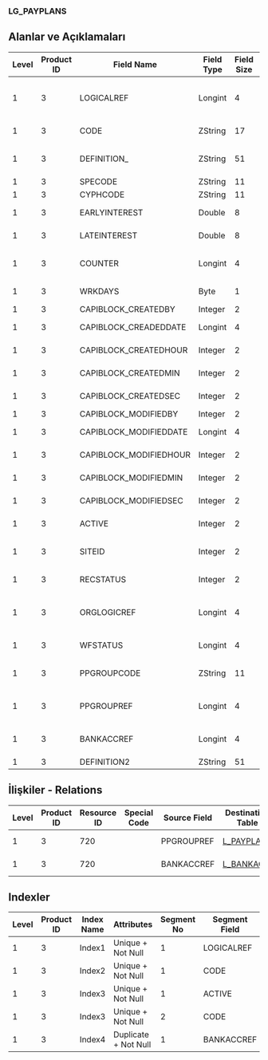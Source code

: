 ### LG_PAYPLANS

## Alanlar ve Açıklamaları

**Level**|**Product ID**|**Field Name**|**Field Type**|**Field Size**|**Field Offset**|**Türkçe Açıklama**|**Expression**
-----|-----|-----|-----|-----|-----|-----|-----
1|3|LOGICALREF|Longint|4|0|Ödeme Planları Log. Ref.|Payment Plans Logical Reference
1|3|CODE|ZString|17|4|Ödeme planı kodu|Payment Plan Code
1|3|DEFINITION_|ZString|51|21|Ödeme planı açıklaması|Payment Plan Description
1|3|SPECODE|ZString|11|72|Özel Kod|Aux. Code
1|3|CYPHCODE|ZString|11|83|Yetki Kodu|Auth. Code
1|3|EARLYINTEREST|Double|8|94|Erken ödeme faizi|Prepayment Interest
1|3|LATEINTEREST|Double|8|102|Geç Ödeme|Interest On Delay
1|3|COUNTER|Longint|4|110|Basılmış Toplam Hesap|Total Count of Printed
1|3|WRKDAYS|Byte|1|114|Çalışma günleri|Working Days
1|3|CAPIBLOCK_CREATEDBY|Integer|2|115|Oluşturan|Created By
1|3|CAPIBLOCK_CREADEDDATE|Longint|4|117|Oluşturulma Tarihi|Created Date
1|3|CAPIBLOCK_CREATEDHOUR|Integer|2|121|Oluşturulma Saati|Created Hour
1|3|CAPIBLOCK_CREATEDMIN|Integer|2|123|Oluşturulma Dakikası|Created Minute
1|3|CAPIBLOCK_CREATEDSEC|Integer|2|125|Oluşturulma Saniyesi|Created Second
1|3|CAPIBLOCK_MODIFIEDBY|Integer|2|127|Değiştiren|Modified By
1|3|CAPIBLOCK_MODIFIEDDATE|Longint|4|129|Değiştirilme Tarihi|Modified Date
1|3|CAPIBLOCK_MODIFIEDHOUR|Integer|2|133|Değiştirilme Saati|Modified Hour
1|3|CAPIBLOCK_MODIFIEDMIN|Integer|2|135|Değiştirilme Dakikası|Modified Minute
1|3|CAPIBLOCK_MODIFIEDSEC|Integer|2|137|Değiştirilme Saniyesi|Modified Second
1|3|ACTIVE|Integer|2|139|Kullanım durumu|Usage Status
1|3|SITEID|Integer|2|141|Veri Merkezi|Data Processing Site
1|3|RECSTATUS|Integer|2|143|Kayıt Durumu|Record Status
1|3|ORGLOGICREF|Longint|4|145|Orijinal Kayıt Log. Ref.|Original Record Logical Reference
1|3|WFSTATUS|Longint|4|149|Kullanımda Değil|Not In Use
1|3|PPGROUPCODE|ZString|11|153|Ödeme planı grup kodu|Payment Plan Card Group Code
1|3|PPGROUPREF|Longint|4|164|Ödeme planı grup ref.|Payment Plan Group Reference
1|3|BANKACCREF|Longint|4|168|Banka Hesabı Logical Ref.|BANKACC LOGICALREF
1|3|DEFINITION2|ZString|51|172|Açıklama 2|Definition 2

## İlişkiler - Relations

**Level**|**Product ID**|**Resource ID**|**Special Code**|**Source Field**|**Destination Table**|**Destination Field**|**Relation Type**|**Extra Condition**
-----|-----|-----|-----|-----|-----|-----|-----|-----
1|3|720||PPGROUPREF|[L_PAYPLANS](../LG_PAYPLANS "L_PAYPLANS")|LOGICALREF|one-to-one|
1|3|720||BANKACCREF|[L_BANKACC](../LG_BANKACC "L_BANKACC")|LOGICALREF|one-to-one|

## Indexler

**Level**|**Product ID**|**Index Name**|**Attributes**|**Segment No**|**Segment Field**|**Sense**
-----|-----|-----|-----|-----|-----|-----
1|3|Index1|Unique + Not Null|1|LOGICALREF|Ascending
1|3|Index2|Unique + Not Null|1|CODE|Ascending
1|3|Index3|Unique + Not Null|1|ACTIVE|Ascending
1|3|Index3|Unique + Not Null|2|CODE|Ascending
1|3|Index4|Duplicate + Not Null|1|BANKACCREF|Ascending
